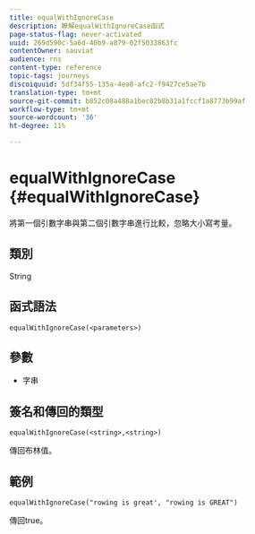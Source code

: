 ```yaml
---
title: equalWithIgnoreCase
description: 瞭解equalWithIgnoreCase函式
page-status-flag: never-activated
uuid: 269d590c-5a6d-40b9-a879-02f5033863fc
contentOwner: sauviat
audience: rns
content-type: reference
topic-tags: journeys
discoiquuid: 5df34f55-135a-4ea8-afc2-f9427ce5ae7b
translation-type: tm+mt
source-git-commit: b852c08a488a1bec02b8b31a1fccf1a8773b99af
workflow-type: tm+mt
source-wordcount: '36'
ht-degree: 11%

---
```



# equalWithIgnoreCase {#equalWithIgnoreCase}

將第一個引數字串與第二個引數字串進行比較，忽略大小寫考量。

## 類別

String

## 函式語法

`equalWithIgnoreCase(<parameters>)`

## 參數

* 字串

## 簽名和傳回的類型

`equalWithIgnoreCase(<string>,<string>)`

傳回布林值。

## 範例

`equalWithIgnoreCase("rowing is great', "rowing is GREAT")`

傳回true。
